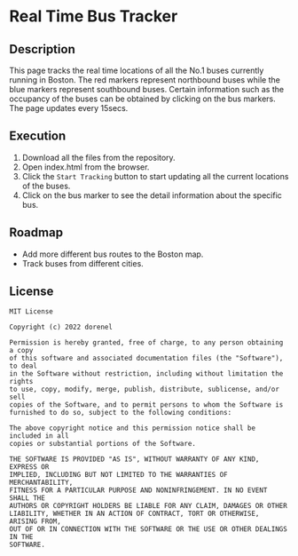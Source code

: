 # Real Time Bus Tracker

## Description
This page tracks the real time locations of all the No.1 buses currently running in Boston. 
The red markers represent northbound buses while the blue markers represent southbound buses.
Certain information such as the occupancy of the buses can be obtained by clicking on the bus markers.
The page updates every 15secs.

## Execution
1. Download all the files from the repository.
2. Open index.html from the browser.
3. Click the `Start Tracking` button to start updating all the current locations of the buses.
4. Click on the bus marker to see the detail information about the specific bus.

## Roadmap
- Add more different bus routes to the Boston map.
- Track buses from different cities.

## License
    MIT License

    Copyright (c) 2022 dorenel

    Permission is hereby granted, free of charge, to any person obtaining a copy
    of this software and associated documentation files (the "Software"), to deal
    in the Software without restriction, including without limitation the rights
    to use, copy, modify, merge, publish, distribute, sublicense, and/or sell
    copies of the Software, and to permit persons to whom the Software is
    furnished to do so, subject to the following conditions:

    The above copyright notice and this permission notice shall be included in all
    copies or substantial portions of the Software.

    THE SOFTWARE IS PROVIDED "AS IS", WITHOUT WARRANTY OF ANY KIND, EXPRESS OR
    IMPLIED, INCLUDING BUT NOT LIMITED TO THE WARRANTIES OF MERCHANTABILITY,
    FITNESS FOR A PARTICULAR PURPOSE AND NONINFRINGEMENT. IN NO EVENT SHALL THE
    AUTHORS OR COPYRIGHT HOLDERS BE LIABLE FOR ANY CLAIM, DAMAGES OR OTHER
    LIABILITY, WHETHER IN AN ACTION OF CONTRACT, TORT OR OTHERWISE, ARISING FROM,
    OUT OF OR IN CONNECTION WITH THE SOFTWARE OR THE USE OR OTHER DEALINGS IN THE
    SOFTWARE.
